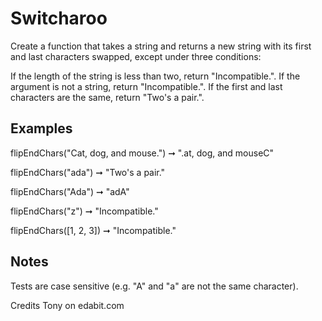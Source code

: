 # Switcharoo

Create a function that takes a string and returns a new string with its first and last characters swapped, except under three conditions:

If the length of the string is less than two, return "Incompatible.".
If the argument is not a string, return "Incompatible.".
If the first and last characters are the same, return "Two's a pair.".

## Examples

flipEndChars("Cat, dog, and mouse.") ➞ ".at, dog, and mouseC"

flipEndChars("ada") ➞ "Two's a pair."

flipEndChars("Ada") ➞ "adA"

flipEndChars("z") ➞ "Incompatible."

flipEndChars([1, 2, 3]) ➞ "Incompatible."

## Notes

Tests are case sensitive (e.g. "A" and "a" are not the same character).

Credits Tony on edabit.com
